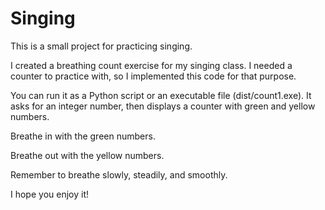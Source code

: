 # Singing
This is a small project for practicing singing.

I created a breathing count exercise for my singing class. I needed a counter to practice with, so I implemented this code for that purpose.

You can run it as a Python script or an executable file (dist/count1.exe). It asks for an integer number, then displays a counter with green and yellow numbers.

Breathe in with the green numbers.

Breathe out with the yellow numbers.

Remember to breathe slowly, steadily, and smoothly.

I hope you enjoy it!
